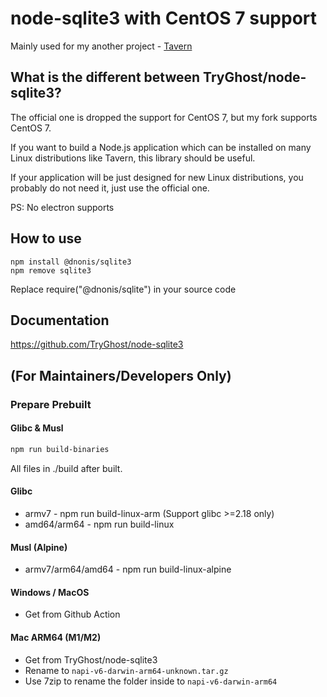 # node-sqlite3 with CentOS 7 support

Mainly used for my another project - [Tavern](https://github.com/DarioNonis/Tavern)

## What is the different between TryGhost/node-sqlite3?

The official one is dropped the support for CentOS 7, but my fork supports CentOS 7. 

If you want to build a Node.js application which can be installed on many Linux distributions like Tavern, this library should be useful.

If your application will be just designed for new Linux distributions, you probably do not need it, just use the official one.


PS: No electron supports

## How to use

```
npm install @dnonis/sqlite3
npm remove sqlite3
```

Replace require("@dnonis/sqlite") in your source code

## Documentation

https://github.com/TryGhost/node-sqlite3

## (For Maintainers/Developers Only) 

### Prepare Prebuilt

#### Glibc & Musl

```bash
npm run build-binaries
```

All files in ./build after built.

#### Glibc
- armv7 - npm run build-linux-arm (Support glibc >=2.18 only)
- amd64/arm64 - npm run build-linux

#### Musl (Alpine)
- armv7/arm64/amd64 - npm run build-linux-alpine

#### Windows / MacOS
- Get from Github Action

#### Mac ARM64 (M1/M2)
- Get from TryGhost/node-sqlite3
- Rename to `napi-v6-darwin-arm64-unknown.tar.gz`
- Use 7zip to rename the folder inside to `napi-v6-darwin-arm64`
